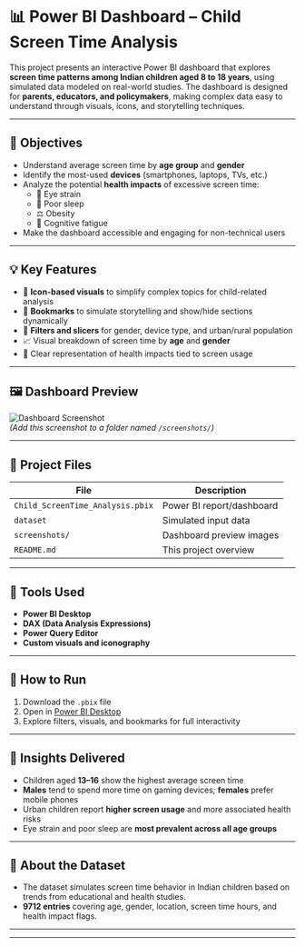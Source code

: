 # 📊 Power BI Dashboard – Child Screen Time Analysis

This project presents an interactive Power BI dashboard that explores **screen time patterns among Indian children aged 8 to 18 years**, using simulated data modeled on real-world studies. The dashboard is designed for **parents, educators, and policymakers**, making complex data easy to understand through visuals, icons, and storytelling techniques.

---

## 🎯 Objectives

- Understand average screen time by **age group** and **gender**
- Identify the most-used **devices** (smartphones, laptops, TVs, etc.)
- Analyze the potential **health impacts** of excessive screen time:
  - 👀 Eye strain  
  - 🌙 Poor sleep  
  - ⚖️ Obesity  
  - 🧠 Cognitive fatigue
- Make the dashboard accessible and engaging for non-technical users

---

## 💡 Key Features

- 📌 **Icon-based visuals** to simplify complex topics for child-related analysis
- 🧠 **Bookmarks** to simulate storytelling and show/hide sections dynamically
- 🧪 **Filters and slicers** for gender, device type, and urban/rural population
- 📈 Visual breakdown of screen time by **age** and **gender**
- 🏥 Clear representation of health impacts tied to screen usage

---

## 🖼️ Dashboard Preview

![Dashboard Screenshot](screenshots/dashboard_overview.png)  
_(Add this screenshot to a folder named `/screenshots/`)_

---

## 📂 Project Files

| File | Description |
|------|-------------|
| `Child_ScreenTime_Analysis.pbix` | Power BI report/dashboard |
| `dataset` | Simulated input data |
| `screenshots/` | Dashboard preview images |
| `README.md` | This project overview |

---

## 🧰 Tools Used

- **Power BI Desktop**
- **DAX (Data Analysis Expressions)**
- **Power Query Editor**
- **Custom visuals and iconography**

---

## 🚀 How to Run

1. Download the `.pbix` file
2. Open in [Power BI Desktop](https://powerbi.microsoft.com/desktop/)
3. Explore filters, visuals, and bookmarks for full interactivity

---

## 📌 Insights Delivered

- Children aged **13–16** show the highest average screen time
- **Males** tend to spend more time on gaming devices; **females** prefer mobile phones
- Urban children report **higher screen usage** and more associated health risks
- Eye strain and poor sleep are **most prevalent across all age groups**

---

## 📎 About the Dataset

- The dataset simulates screen time behavior in Indian children based on trends from educational and health studies.
- **9712 entries** covering age, gender, location, screen time hours, and health impact flags.

---

---

